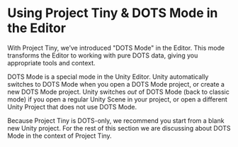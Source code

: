 # Using Project Tiny & DOTS Mode in the Editor

With Project Tiny, we’ve introduced "DOTS Mode" in the Editor. This mode transforms the Editor to working with pure DOTS data, giving you appropriate tools and context.

DOTS Mode is a special mode in the Unity Editor. Unity automatically switches to DOTS Mode when you open a DOTS Mode project, or create a new DOTS Mode project. Unity switches *out* of DOTS Mode (back to classic mode) if you open a regular Unity Scene in your project, or open a different Unity Project that does not use DOTS Mode.

Because Project Tiny is DOTS-only, we recommend you start from a blank new Unity project. For the rest of this section we are discussing about DOTS Mode in the context of Project Tiny.
